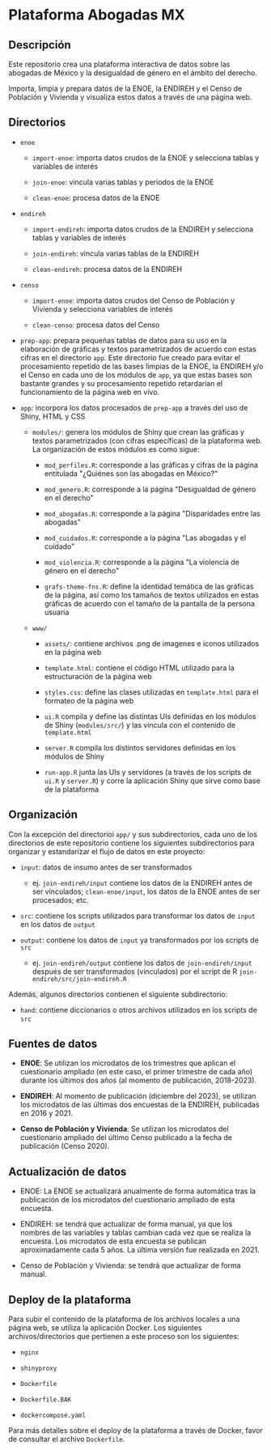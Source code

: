 # Plataforma Abogadas MX

## Descripción

Este repositorio crea una plataforma interactiva de datos sobre las abogadas de
México y la desigualdad de género en el ámbito del derecho.

Importa, limpia y prepara datos de la ENOE, la ENDIREH y el Censo de Población y
Vivienda y visualiza estos datos a través de una página web.

## Directorios

- `enoe`

  - `import-enoe`: importa datos crudos de la ENOE y selecciona tablas y
    variables de interés

  - `join-enoe`: vincula varias tablas y periodos de la ENOE

  - `clean-enoe`: procesa datos de la ENOE

- `endireh`

  - `import-endireh`: importa datos crudos de la ENDIREH y selecciona tablas y
    variables de interés

  - `join-endireh`: vincula varias tablas de la ENDIREH

  - `clean-endireh`: procesa datos de la ENDIREH

- `censo`

  - `import-enoe`: importa datos crudos del Censo de Población y Vivienda y
    selecciona variables de interés

  - `clean-censo`: procesa datos del Censo

- `prep-app`: prepara pequeñas tablas de datos para su uso en la elaboración de
  gráficas y textos parametrizados de acuerdo con estas cifras en el directorio
  `app`. Este directorio fue creado para evitar el procesamiento repetido de las
  bases limpias de la ENOE, la ENDIREH y/o el Censo en cada uno de los módulos
  de `app`, ya que estas bases son bastante grandes y su procesamiento repetido
  retardarían el funcionamiento de la página web en vivo.

- `app`: incorpora los datos procesados de `prep-app` a través del uso de Shiny,
  HTML y CSS

  - `modules/`: genera los módulos de Shiny que crean las gráficas y textos
    parametrizados (con cifras específicas) de la plataforma web. La
    organización de estos módulos es como sigue:

    - `mod_perfiles.R`: corresponde a las gráficas y cifras de la página
      entitulada "¿Quiénes son las abogadas en México?"

    - `mod_genero.R`: corresponde a la página "Desigualdad de género en el
      derecho"

    - `mod_abogadas.R`: corresponde a la página "Disparidades entre las
      abogadas"

    - `mod_cuidados.R`: corresponde a la página "Las abogadas y el cuidado"

    - `mod_violencia.R`: corresponde a la página "La violencia de género en el
      derecho"

    - `grafs-theme-fns.R`: define la identidad temática de las gráficas de la
      página, así como los tamaños de textos utilizados en estas gráficas de
      acuerdo con el tamaño de la pantalla de la persona usuaria

  - `www/`

    - `assets/`: contiene archivos .png de imagenes e íconos utilizados en la
      página web

    - `template.html`: contiene el código HTML utilizado para la estructuración
      de la página web

    - `styles.css`: define las clases utilizadas en `template.html` para el
      formateo de la página web

    - `ui.R` compila y define las distintas UIs definidas en los módulos de
      Shiny (`modules/src/`) y las vincula con el contenido de `template.html`

    - `server.R` compila los distintos servidores definidas en los módulos de
      Shiny

    - `run-app.R` junta las UIs y servidores (a través de los scripts de `ui.R`
      y `server.R`) y corre la aplicación Shiny que sirve como base de la
      plataforma

## Organización

Con la excepción del directorioi `app/` y sus subdirectorios, cada uno de los
directorios de este repositorio contiene los siguientes subdirectorios para
organizar y estandarizar el flujo de datos en este proyecto:

- `input`: datos de insumo antes de ser transformados

  - ej. `join-endireh/input` contiene los datos de la ENDIREH antes de ser
    vinculados; `clean-enoe/input`, los datos de la ENOE antes de ser
    procesados; etc.

- `src`: contiene los scripts utilizados para transformar los datos de `input`
  en los datos de `output`

- `output`: contiene los datos de `input` ya transformados por los scripts de
  `src`

  - ej. `join-endireh/output` contiene los datos de `join-endireh/input` después
    de ser transformados (vinculados) por el script de R
    `join-endireh/src/join-endireh.R`

Además, algunos directorios contienen el siguiente subdirectorio:

- `hand`: contiene diccionarios o otros archivos utilizados en los scripts de
  `src`

## Fuentes de datos

* **ENOE**: Se utilizan los microdatos de los trimestres que aplican el cuestionario ampliado (en este caso, el primer trimestre de cada año) durante los últimos dos años (al momento de publicación, 2018-2023).

* **ENDIREH**: Al momento de publicación (diciembre del 2023), se utilizan los microdatos de  las últimas dos encuestas de la ENDIREH, publicadas en 2016 y 2021.

* **Censo de Población y Vivienda**: Se utilizan los microdatos del cuestionario ampliado del último Censo publicado a la fecha de publicación (Censo 2020).

## Actualización de datos

- ENOE: La ENOE se actualizará anualmente de forma automática tras la
  publicación de los microdatos del cuestionario ampliado de esta encuesta.

- ENDIREH: se tendrá que actualizar de forma manual, ya que los nombres de las
  variables y tablas cambian cada vez que se realiza la encuesta. Los microdatos
  de esta encuesta se publican aproximadamente cada 5 años. La última versión
  fue realizada en 2021.

- Censo de Población y Vivienda: se tendrá que actualizar de forma manual.

## Deploy de la plataforma
Para subir el contenido de la plataforma de los archivos locales a una página web, se utiliza la aplicación Docker. Los siguientes archivos/directorios que pertienen a este proceso son los siguientes:

* `nginx`

* `shinyproxy`

* `Dockerfile`

* `Dockerfile.BAK`

* `dockercompose.yaml`

Para más detalles sobre el deploy de la plataforma a través de Docker, favor de consultar el archivo `Dockerfile`.

<!-- done. -->
